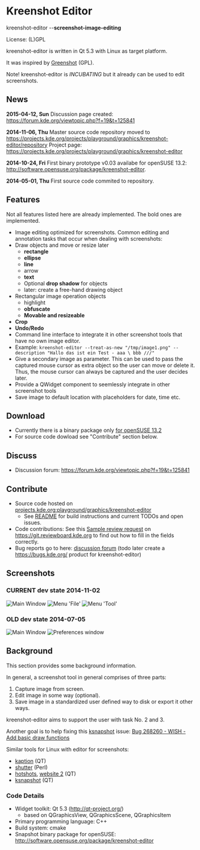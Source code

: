 Kreenshot Editor
================
kreenshot-editor --**screenshot-image-editing**

License: (L)GPL

kreenshot-editor is written in Qt 5.3 with Linux as target platform.

It was inspired by [Greenshot](http://getgreenshot.org/) (GPL).

Note! kreenshot-editor is *INCUBATING* but it already can be used to edit screenshots.


News
----
**2015-04-12, Sun**
Discussion page created: https://forum.kde.org/viewtopic.php?f=19&t=125841

**2014-11-06, Thu**
Master source code repository moved to https://projects.kde.org/projects/playground/graphics/kreenshot-editor/repository
Project page: https://projects.kde.org/projects/playground/graphics/kreenshot-editor

**2014-10-24, Fri**
First binary prototype v0.03 availabe for openSUSE 13.2: http://software.opensuse.org/package/kreenshot-editor.

**2014-05-01, Thu**
First source code commited to repository.


Features
--------
Not all features listed here are already implemented. The bold ones are implemented.

* Image editing optimized for screenshots. Common editing and annotation tasks that occur when dealing with screenshots:
* Draw objects and move or resize later
    * **rectangle**
    * **ellipse**
    * **line**
    * arrow
    * **text**
    * Optional **drop shadow** for objects
    * later: create a free-hand drawing object
* Rectangular image operation objects
    * highlight
    * **obfuscate**
    * **Movable and resizeable**
* **Crop**
* **Undo/Redo**
* Command line interface to integrate it in other screenshot tools that have no own image editor.
* Example: ```kreenshot-editor --treat-as-new "/tmp/image1.png" --description "Hallo das ist ein Test - aaa \ bbb ///"```
* Give a secondary image as parameter. This can be used to pass the captured mouse cursor as extra object so the user can move or delete it.
Thus, the mouse cursor can always be captured and the user decides later.
* Provide a QWidget component to seemlessly integrate in other screenshot tools
* Save image to default location with placeholders for date, time etc.

Download
--------
* Currently there is a binary package only [for openSUSE 13.2](https://software.opensuse.org/package/kreenshot-editor)
* For source code dowload see "Contribute" section below.

Discuss
-------
* Discussion forum: https://forum.kde.org/viewtopic.php?f=19&t=125841

Contribute
----------
* Source code hosted on [projects.kde.org:playground/graphics/kreenshot-editor](https://projects.kde.org/projects/playground/graphics/kreenshot-editor)
    * See [README](https://projects.kde.org/projects/playground/graphics/kreenshot-editor/repository/revisions/master/entry/README.md) for build instructions and current TODOs and open issues.
* Code contributions: See this [Sample review request](https://git.reviewboard.kde.org/r/121029/) on https://git.reviewboard.kde.org to find out how to fill in the fields correctly.
* Bug reports go to here: [discussion forum](https://forum.kde.org/viewtopic.php?f=19&t=125841) (todo later create a https://bugs.kde.org/ product for kreenshot-editor)


Screenshots
-----------
### CURRENT dev state 2014-11-02
![](img/2014-11-02-main-window.png "Main Window")
![](img/2014-11-02-menu-file.png "Menu 'File'")
![](img/2014-11-02-menu-tool.png "Menu 'Tool'")

### OLD dev state 2014-07-05
![](img/2014-07-05-main-window.png "Main Window")
![](img/2014-07-05-prefs.png "Preferences window")


Background
----------

This section provides some background information.

In general, a screenshot tool in general comprises of three parts:

  1. Capture image from screen.
  2. Edit image in some way (optional).
  3. Save image in a standardized user defined way to disk or export it other ways.

kreenshot-editor aims to support the user with task No. 2 and 3.

Another goal is to help fixing this [ksnapshot](https://www.kde.org/applications/graphics/ksnapshot/) issue: [Bug 268260 - WISH - Add basic draw functions](https://bugs.kde.org/show_bug.cgi?id=268260)

Similar tools for Linux with editor for screenshots:

* [kaption](https://github.com/fdimuccio/kaption) (QT)
* [shutter](http://shutter-project.org) (Perl)
* [hotshots](http://sourceforge.net/projects/hotshots/), [website 2](http://thehive.xbee.net/index.php?module=pages&func=display&pageid=31) (QT)
* [ksnapshot](https://www.kde.org/applications/graphics/ksnapshot/) (QT)

### Code Details

* Widget toolkit: Qt 5.3 (http://qt-project.org/)
    * based on QGraphicsView, QGraphicsScene, QGraphicsItem
* Primary programming language: C++
* Build system: cmake
* Snapshot binary package for openSUSE: http://software.opensuse.org/package/kreenshot-editor

